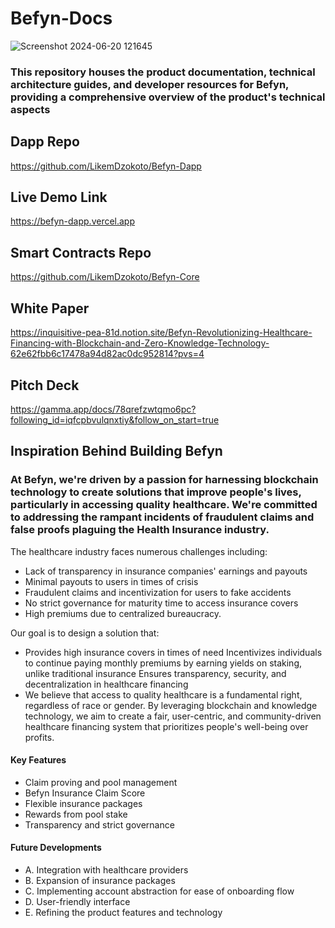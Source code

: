 # Befyn-Docs


![Screenshot 2024-06-20 121645](https://github.com/LikemDzokoto/Befyn/assets/45667432/5199732b-c432-4709-88c8-da3d409a6d1c)


### This repository houses the product documentation, technical architecture guides, and developer resources for Befyn, providing a comprehensive overview of the product's technical aspects



## Dapp Repo

https://github.com/LikemDzokoto/Befyn-Dapp

## Live Demo Link 
https://befyn-dapp.vercel.app


## Smart Contracts Repo

https://github.com/LikemDzokoto/Befyn-Core



## White Paper 

https://inquisitive-pea-81d.notion.site/Befyn-Revolutionizing-Healthcare-Financing-with-Blockchain-and-Zero-Knowledge-Technology-62e62fbb6c17478a94d82ac0dc952814?pvs=4


## Pitch Deck 

https://gamma.app/docs/78qrefzwtqmo6pc?following_id=iqfcpbvulqnxtiy&follow_on_start=true




## Inspiration Behind Building Befyn 

### At Befyn, we're driven by a passion for harnessing blockchain technology to create solutions that improve people's lives, particularly in accessing quality healthcare. We're committed to addressing the rampant incidents of fraudulent claims and false proofs plaguing the Health Insurance  industry.

The healthcare industry faces numerous challenges including:
- Lack of transparency in insurance companies' earnings and payouts
- Minimal payouts to users in times of crisis
- Fraudulent claims and incentivization for users to fake accidents
- No strict governance for maturity time to access insurance covers
- High premiums due to centralized bureaucracy.

 Our goal is to design a solution that:

- Provides high insurance covers in times of need Incentivizes individuals to continue paying monthly premiums by earning yields on staking, unlike traditional insurance Ensures transparency, security, and decentralization in healthcare financing
- We believe that access to quality healthcare is a fundamental right, regardless of race or gender. By leveraging blockchain and knowledge technology, we aim to create a fair, user-centric, and community-driven healthcare financing system that prioritizes people's well-being over profits.

#### Key Features 
- Claim proving  and pool management
- Befyn Insurance Claim Score
- Flexible insurance packages
- Rewards from pool stake
- Transparency and strict governance

#### Future Developments
- A. Integration with healthcare providers
- B. Expansion of insurance packages
- C. Implementing  account abstraction for  ease of onboarding flow
- D. User-friendly interface
- E. Refining the product features and technology




